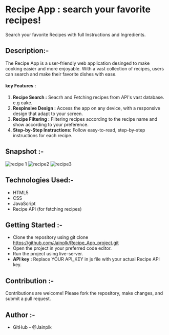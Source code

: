 # Recipe App : search your favorite recipes!
Search your favorite Recipes with full Instructions and Ingredients.

## Description:-
The Recipe App is a user-friendly web application desinged to make cooking easier and more enjoyable. With a vast collection of recipes, users can search and make their favorite dishes with ease.

#### key Features :
1. **Recipe Search :** Seacrh and Fetching recipes from API's vast database.
e.g cake.
2. **Respinsive Design :** Access the app on any device, with a responsive design that adapt to your screen.
3. **Recipe Filtering :** Filtering recipes according to the recipe name and show according to your preference.
4. **Step-by-Step Instructions:** Follow easy-to-read, step-by-step instructions for each recipe.

## Snapshot :-
![recipe 1](https://github.com/user-attachments/assets/65be3b72-c4a6-4702-8ace-1925735f9b01)
![recipe2](https://github.com/user-attachments/assets/91127eb5-b329-4e27-9a13-afd51e1e9cf0)
![recipe3](https://github.com/user-attachments/assets/1717ba7a-ab0f-43af-b9d9-722cc29d58bb)
## Technologies Used:-
* HTML5
* CSS
* JavaScript
* Recipe API (for fetching recipes)

## Getting Started :-
* Clone the repository using git clone <https://github.com/Jainplk/Recipe_App_project.git>
* Open the project in your preferred code editor.
* Run the project using live-server.
*    **API key :** Replace YOUR API_KEY in js file with your actual Recipe API key.

## Contribution :- 
Contributions are welcome! Please fork the repository, make changes, and submit a pull request.

## Author :-
*  GitHub - @Jainplk

